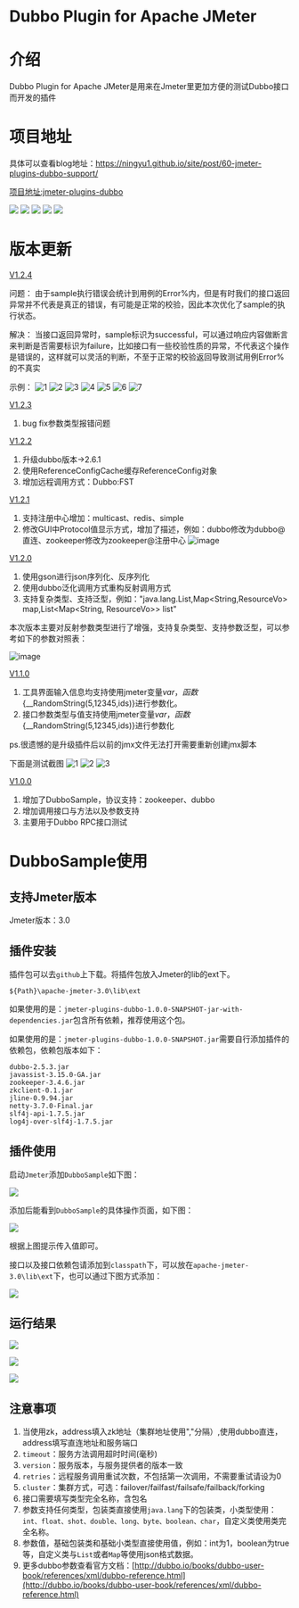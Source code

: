 # Dubbo Plugin for Apache JMeter

# 介绍

Dubbo Plugin for Apache JMeter是用来在Jmeter里更加方便的测试Dubbo接口而开发的插件

# 项目地址

具体可以查看blog地址：https://ningyu1.github.io/site/post/60-jmeter-plugins-dubbo-support/

[项目地址:jmeter-plugins-dubbo](https://github.com/ningyu1/jmeter-plugins-dubbo) 

<a href="https://github.com/ningyu1/jmeter-plugins-dubbo/releases"><img src="https://img.shields.io/github/release/ningyu1/jmeter-plugins-dubbo.svg?style=social&amp;label=Release"></a>&nbsp;<a href="https://github.com/ningyu1/jmeter-plugins-dubbo/stargazers"><img src="https://img.shields.io/github/stars/ningyu1/jmeter-plugins-dubbo.svg?style=social&amp;label=Star"></a>&nbsp;<a href="https://github.com/ningyu1/jmeter-plugins-dubbo/fork"><img src="https://img.shields.io/github/forks/ningyu1/jmeter-plugins-dubbo.svg?style=social&amp;label=Fork"></a>&nbsp;<a href="https://github.com/ningyu1/jmeter-plugins-dubbo/watchers"><img src="https://img.shields.io/github/watchers/ningyu1/jmeter-plugins-dubbo.svg?style=social&amp;label=Watch"></a> <a href="https://opensource.org/licenses/MIT"><img src="https://img.shields.io/badge/license-MIT-blue.svg"></a>

# 版本更新

[V1.2.4](https://github.com/ningyu1/jmeter-plugins-dubbo/releases/tag/V1.2.4)

问题：
由于sample执行错误会统计到用例的Error%内，但是有时我们的接口返回异常并不代表是真正的错误，有可能是正常的校验，因此本次优化了sample的执行状态。

解决：
当接口返回异常时，sample标识为successful，可以通过响应内容做断言来判断是否需要标识为failure，比如接口有一些校验性质的异常，不代表这个操作是错误的，这样就可以灵活的判断，不至于正常的校验返回导致测试用例Error%的不真实

示例：
![1](https://user-images.githubusercontent.com/3387548/38234811-8fd16e90-3751-11e8-9823-39407bb004a2.png)
![2](https://user-images.githubusercontent.com/3387548/38234812-902c7e02-3751-11e8-8edc-039cdae2667b.png)
![3](https://user-images.githubusercontent.com/3387548/38234813-9070dd68-3751-11e8-958f-44f04a7a93ff.png)
![4](https://user-images.githubusercontent.com/3387548/38234814-90fad086-3751-11e8-9680-b9a76eff64d6.png)
![5](https://user-images.githubusercontent.com/3387548/38234816-916f47ae-3751-11e8-9f35-f6be4a39c40d.png)
![6](https://user-images.githubusercontent.com/3387548/38234817-92255bac-3751-11e8-9ee7-daf4a1a9974a.png)
![7](https://user-images.githubusercontent.com/3387548/38234820-92c746d8-3751-11e8-8d4d-0f157c3b87a9.png)

[V1.2.3](https://github.com/ningyu1/jmeter-plugins-dubbo/releases/tag/V1.2.3)

1. bug fix参数类型报错问题

[V1.2.2](https://github.com/ningyu1/jmeter-plugins-dubbo/releases/tag/V1.2.2)

1. 升级dubbo版本->2.6.1
2. 使用ReferenceConfigCache缓存ReferenceConfig对象
3. 增加远程调用方式：Dubbo:FST

[V1.2.1](https://github.com/ningyu1/jmeter-plugins-dubbo/releases/tag/V1.2.1)

1. 支持注册中心增加：multicast、redis、simple
2. 修改GUI中Protocol值显示方式，增加了描述，例如：dubbo修改为dubbo@直连、zookeeper修改为zookeeper@注册中心
![image](https://user-images.githubusercontent.com/3387548/37705925-8fcc0b58-2d38-11e8-8095-656687f13951.png)

[V1.2.0](https://github.com/ningyu1/jmeter-plugins-dubbo/releases/tag/V1.2.0)
1. 使用gson进行json序列化、反序列化
2. 使用dubbo泛化调用方式重构反射调用方式
3. 支持复杂类型、支持泛型，例如："java.lang.List<ResourceVo>,Map<String,ResourceVo> map,List<Map<String, ResourceVo>> list"

本次版本主要对反射参数类型进行了增强，支持复杂类型、支持参数泛型，可以参考如下的参数对照表：

![image](https://user-images.githubusercontent.com/3387548/37324055-495fbb50-26c2-11e8-9bfa-3fb0739a5cf6.png)

[V1.1.0](https://github.com/ningyu1/jmeter-plugins-dubbo/releases/tag/V1.1.0)
1. 工具界面输入信息均支持使用jmeter变量${var}，函数${__RandomString(5,12345,ids)}进行参数化。
2. 接口参数类型与值支持使用jmeter变量${var}，函数${__RandomString(5,12345,ids)}进行参数化

ps.很遗憾的是升级插件后以前的jmx文件无法打开需要重新创建jmx脚本

下面是测试截图 
![1](https://user-images.githubusercontent.com/3387548/37082704-310fa8ce-2228-11e8-88ff-f278ce1a0009.png)
![2](https://user-images.githubusercontent.com/3387548/37082705-315581b4-2228-11e8-930a-e246f18dc371.png)
![3](https://user-images.githubusercontent.com/3387548/37082707-319ca698-2228-11e8-8b20-47cf315ee267.png)

[V1.0.0](https://github.com/ningyu1/jmeter-plugins-dubbo/releases/tag/V1.0.0)
1. 增加了DubboSample，协议支持：zookeeper、dubbo
2. 增加调用接口与方法以及参数支持
3. 主要用于Dubbo RPC接口测试

# DubboSample使用

## 支持Jmeter版本

Jmeter版本：3.0

## 插件安装

插件包可以去`github`上下载。将插件包放入Jmeter的lib的ext下。

```
${Path}\apache-jmeter-3.0\lib\ext
```

如果使用的是：`jmeter-plugins-dubbo-1.0.0-SNAPSHOT-jar-with-dependencies.jar`包含所有依赖，推荐使用这个包。

如果使用的是：`jmeter-plugins-dubbo-1.0.0-SNAPSHOT.jar`需要自行添加插件的依赖包，依赖包版本如下：

```
dubbo-2.5.3.jar
javassist-3.15.0-GA.jar
zookeeper-3.4.6.jar
zkclient-0.1.jar
jline-0.9.94.jar
netty-3.7.0-Final.jar
slf4j-api-1.7.5.jar
log4j-over-slf4j-1.7.5.jar
```

## 插件使用

启动`Jmeter`添加`DubboSample`如下图：

![](https://ningyu1.github.io/site/img/jmeter-plugins-dubbo/1.png)

添加后能看到`DubboSample`的具体操作页面，如下图：

![](https://ningyu1.github.io/site/img/jmeter-plugins-dubbo/2.png)

根据上图提示传入值即可。

接口以及接口依赖包请添加到`classpath`下，可以放在`apache-jmeter-3.0\lib\ext`下，也可以通过下图方式添加：

![](https://ningyu1.github.io/site/img/jmeter-plugins-dubbo/3.png)

## 运行结果

![](https://ningyu1.github.io/site/img/jmeter-plugins-dubbo/4.png)

![](https://ningyu1.github.io/site/img/jmeter-plugins-dubbo/5.png)

![](https://ningyu1.github.io/site/img/jmeter-plugins-dubbo/6.png)

## 注意事项

1. 当使用zk，address填入zk地址（集群地址使用","分隔）,使用dubbo直连，address填写直连地址和服务端口
2. `timeout`：服务方法调用超时时间(毫秒)
3. `version`：服务版本，与服务提供者的版本一致
4. `retries`：远程服务调用重试次数，不包括第一次调用，不需要重试请设为0
5. `cluster`：集群方式，可选：failover/failfast/failsafe/failback/forking
6. 接口需要填写类型完全名称，含包名
7. 参数支持任何类型，包装类直接使用`java.lang`下的包装类，小类型使用：`int、float、shot、double、long、byte、boolean、char`，自定义类使用类完全名称。
8. 参数值，基础包装类和基础小类型直接使用值，例如：int为1，boolean为true等，自定义类与`List`或者`Map`等使用json格式数据。
9. 更多dubbo参数查看官方文档：[http://dubbo.io/books/dubbo-user-book/references/xml/dubbo-reference.html](http://dubbo.io/books/dubbo-user-book/references/xml/dubbo-reference.html)
